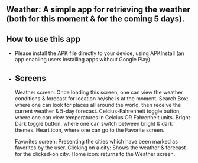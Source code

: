 Weather: A simple app for retrieving the weather (both for this moment & for the  coming 5 days).
-------

How to use this app
-------------------

* Please install the APK file directly to your device, using APKInstall (an app enabling users installing apps without Google Play).


* Screens
  -------

  Weather screen:  Once loading this screen, one can view the weather conditions & forecast for location he/she is at the moment.
                   Search Box: where one can look for places all around the world, then receive the current weather & 5-day forecast.
                   Celcius-Fahrenheit toggle button, where one can view temperatures in Celcius OR Fahrenheit units.
                   Bright-Dark toggle button, where one can switch between bright &  dark themes.
                   Heart icon, where one can go to the Favorite screen.

  Favorites screen:  Presenting the cities which have been marked as favorites by the user.
                     Clicking on a city: Shows the weather & forecast for the clicked-on city.
					 Home icon: returns to the Weather screen.